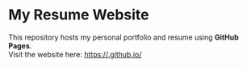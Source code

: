 # My Resume Website

This repository hosts my personal portfolio and resume using **GitHub Pages**.  
Visit the website here: [https://<your-username>.github.io/<repo-name>](https://<your-username>.github.io/<repo-name>)  
